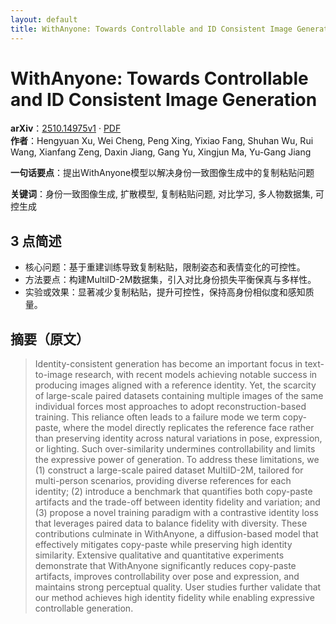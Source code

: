 ```yaml
---
layout: default
title: WithAnyone: Towards Controllable and ID Consistent Image Generation
---
```


# WithAnyone: Towards Controllable and ID Consistent Image Generation
**arXiv**：[2510.14975v1](https://arxiv.org/abs/2510.14975) · [PDF](https://arxiv.org/pdf/2510.14975.pdf)  
**作者**：Hengyuan Xu, Wei Cheng, Peng Xing, Yixiao Fang, Shuhan Wu, Rui Wang, Xianfang Zeng, Daxin Jiang, Gang Yu, Xingjun Ma, Yu-Gang Jiang  

**一句话要点**：提出WithAnyone模型以解决身份一致图像生成中的复制粘贴问题

**关键词**：身份一致图像生成, 扩散模型, 复制粘贴问题, 对比学习, 多人物数据集, 可控生成

## 3 点简述
- 核心问题：基于重建训练导致复制粘贴，限制姿态和表情变化的可控性。
- 方法要点：构建MultiID-2M数据集，引入对比身份损失平衡保真与多样性。
- 实验或效果：显著减少复制粘贴，提升可控性，保持高身份相似度和感知质量。

## 摘要（原文）

> Identity-consistent generation has become an important focus in text-to-image
> research, with recent models achieving notable success in producing images
> aligned with a reference identity. Yet, the scarcity of large-scale paired
> datasets containing multiple images of the same individual forces most
> approaches to adopt reconstruction-based training. This reliance often leads to
> a failure mode we term copy-paste, where the model directly replicates the
> reference face rather than preserving identity across natural variations in
> pose, expression, or lighting. Such over-similarity undermines controllability
> and limits the expressive power of generation. To address these limitations, we
> (1) construct a large-scale paired dataset MultiID-2M, tailored for
> multi-person scenarios, providing diverse references for each identity; (2)
> introduce a benchmark that quantifies both copy-paste artifacts and the
> trade-off between identity fidelity and variation; and (3) propose a novel
> training paradigm with a contrastive identity loss that leverages paired data
> to balance fidelity with diversity. These contributions culminate in
> WithAnyone, a diffusion-based model that effectively mitigates copy-paste while
> preserving high identity similarity. Extensive qualitative and quantitative
> experiments demonstrate that WithAnyone significantly reduces copy-paste
> artifacts, improves controllability over pose and expression, and maintains
> strong perceptual quality. User studies further validate that our method
> achieves high identity fidelity while enabling expressive controllable
> generation.

